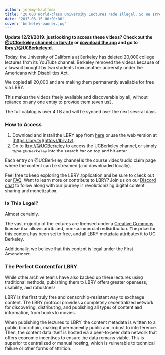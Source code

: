 ```yaml
---
author: jeremy-kauffman
title: '20,000 World-class University Lectures Made Illegal, So We Irrevocably Mirrored Them'
date: '2017-03-15 00:09:00'
cover: 'berkeley-banner.jpg'
---
```


**Update 12/21/2019: just looking to access these videos? Check out the [@UCBerkeley channel on lbry.tv](https://lbry.tv/@UCBerkeley:d) or [download the app](https://lbry.com/get) and go to [lbry://@UCBerkeley:d](lbry://@UCBerkeley:d).** 

Today, the University of California at Berkeley has deleted 20,000 college lectures from its YouTube channel. Berkeley removed the videos because of a lawsuit brought by two students from another university under the Americans with Disabilities Act.

We copied all 20,000 and are making them permanently available for free via LBRY.

This makes the videos freely available and discoverable by all, without reliance on any one entity to provide them (even us!).

The full catalog is over 4 TB and will be synced over the next several days.

### How to Access

1. Download and install the LBRY app from [here](/get?auto=1) or use the web version at [https://lbry.tv](https://lbry.tv).
1. Go to [lbry://@UCBerkeley](https://open.lbry.com/%40UCBerkeley) to access the UCBerkeley channel, or simply type `@UCBerkeley` into the search bar on top and hit enter.

Each entry on @UCBerkeley channel is the course video/audio claim page where the content can be streamed (and downloaded locally).

Feel free to keep exploring the LBRY application and be sure to check out our [FAQ](/faq). Want to learn more or contribute to LBRY? Join us on our [Discord chat](https://chat.lbry.com) to follow along with our journey in revolutionizing digital content sharing and monetization.

### Is This Legal?

Almost certainly.

The vast majority of the lectures are licensed under a [Creative Commons](https://creativecommons.org/licenses/by-nc/4.0) license that allows attributed, non-commercial redistribution. The price for this content has been set to free, and all LBRY metadata attributes it to UC Berkeley.

Additionally, we believe that this content is legal under the First Amendment.

### The Perfect Content for LBRY

While other archive teams have also backed up these lectures using traditional methods, publishing them to LBRY offers greater openness, usability, and robustness.

LBRY is the first truly free and censorship-resistant way to exchange content. The LBRY protocol provides a completely decentralized network for discovering, distributing, and publishing all types of content and information, from books to movies.

When publishing the lectures to LBRY, the content metadata is written to a public blockchain, making it permanently public and robust to interference. Then, the content data itself is hosted via a peer-to-peer data network that offers economic incentives to ensure the data remains viable. This is superior to centralized or manual hosting, which is vulnerable to technical failure or other forms of attrition.
